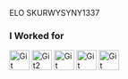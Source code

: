 ELO SKURWYSYNY1337 

### I Worked for
<a href="https://www.bahu.pro" target="_blank" rel="noreferrer"><img src="https://cdn.discordapp.com/icons/726348408134172672/2c887029721afc9c7c1212a89ff1a746.webp?size=240" width="36" height="36" alt="Git" /></a>
<a href="vane" target="_blank" rel="noreferrer"><img src="https://cdn.discordapp.com/icons/1227340618330669116/d4a8d2b2b5be1c0844ac16c48d25f2b8.webp?size=96" width="36" height="36" alt="Git2" /></a>
<a href="https://needrp.eu" target="_blank" rel="noreferrer"><img src="https://cdn.discordapp.com/icons/796043787482431528/a_30e776402eb3593d065ff4b16a8348d4.webp?size=96" width="36" height="36" alt="Git" /></a>
<a href="https://discord.gg/seavibe" target="_blank" rel="noreferrer"><img src="https://cdn.discordapp.com/icons/1236301979211399291/dfe0b17bbff0b10c15c44a9b5bda589e.webp?size=96" width="36" height="36" alt="Git" /></a>
<a href="https://discord.gg/seavibe" target="_blank" rel="noreferrer"><img src="https://ibb.co/gFtTqcj" width="36" height="36" alt="Git" /></a>
